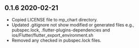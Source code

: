 ## 0.1.6 2020-02-21
* Copied LICENSE file to mp_chart directory.
* Updated .gitignore not show modified or generated files e.g., pubspec.lock, .flutter-plugins-dependencies and ios/Flutter/flutter_export_environment.sh
* Removed any checked in pubspec.lock files.